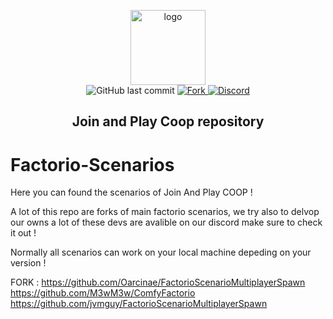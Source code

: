 <p align="center">
  <a href="https://getcomfy.eu/">
    <img alt="logo" src="https://i.imgur.com/2mH4I3j.png" width="120">
  </a>
  <br>
    <img alt="GitHub last commit" src="https://img.shields.io/github/last-commit/joinandplaycoop/Factorio-Scenarios.svg">
  <a href="http://github.com/joinandplaycoop/Factorio-Scenarios/fork">
    <img src="https://img.shields.io/github/forks/joinandplaycoop/Factorio-Scenarios?label=Forks" alt="Fork">
  </a>
  <a href="https://discord.joinandplaycoop.com">
    <img src="https://discordapp.com/api/guilds/420865611279630336/widget.png?style=shield" alt="Discord">
  </a>
</p>
<h2 align="center">Join and Play Coop repository</h2>



# Factorio-Scenarios
Here you can found the scenarios of Join And Play COOP !


A lot of this repo are forks of main factorio scenarios, we try also to delvop our owns a lot of these devs are avalible on our discord make sure to check it out !

Normally all scenarios can work on your local machine depeding on your version !

FORK :
https://github.com/Oarcinae/FactorioScenarioMultiplayerSpawn
https://github.com/M3wM3w/ComfyFactorio
https://github.com/jvmguy/FactorioScenarioMultiplayerSpawn
